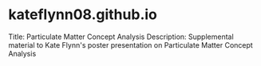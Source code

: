 # kateflynn08.github.io
Title: Particulate Matter Concept Analysis
Description: Supplemental material to Kate Flynn's poster presentation on Particulate Matter Concept Analysis
